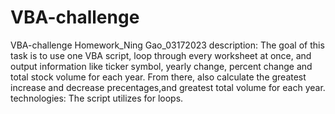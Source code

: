 # VBA-challenge
VBA-challenge Homework_Ning Gao_03172023
description: The goal of this task is to use one VBA script, loop through every worksheet at once, and output information like ticker symbol, yearly change, percent change and total stock volume for each year. From there, also calculate the greatest increase and decrease precentages,and greatest total volume for each year.
technologies: The script utilizes for loops.
